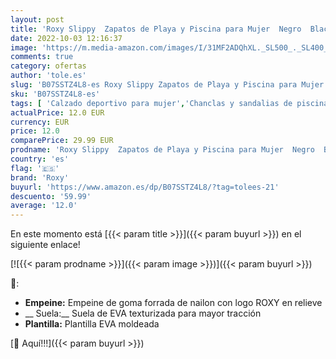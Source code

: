 ```yaml
---
layout: post
title: 'Roxy Slippy  Zapatos de Playa y Piscina para Mujer  Negro  Black FG BFG   36 EU'
date: 2022-10-03 12:16:37
image: 'https://m.media-amazon.com/images/I/31MF2ADQhXL._SL500_._SL400_.jpg'
comments: true
category: ofertas
author: 'tole.es'
slug: 'B07SSTZ4L8-es Roxy Slippy Zapatos de Playa y Piscina para Mujer Negro...'
sku: 'B07SSTZ4L8-es'
tags: [ 'Calzado deportivo para mujer','Chanclas y sandalias de piscina para mujer','Zapatillas y calzado deportivo para mujer','Zapatos','Zapatos para mujer','Zapatos y complementos','roxy','zapatos','🇪🇸', ]
actualPrice: 12.0 EUR
currency: EUR
price: 12.0
comparePrice: 29.99 EUR
prodname: 'Roxy Slippy  Zapatos de Playa y Piscina para Mujer  Negro  Black FG BFG   36 EU'
country: 'es'
flag: '🇪🇸'
brand: 'Roxy'
buyurl: 'https://www.amazon.es/dp/B07SSTZ4L8/?tag=tolees-21'
descuento: '59.99'
average: '12.0'
---
```


En este momento está [{{< param title >}}]({{< param buyurl >}}) en el siguiente enlace!

[![{{< param prodname >}}]({{< param image >}})]({{< param buyurl >}})

🔎:

- __Empeine:__ Empeine de goma forrada de nailon con logo ROXY en relieve
- __ Suela:__ Suela de EVA texturizada para mayor tracción
- __Plantilla:__ Plantilla EVA moldeada

[🛒 Aquí!!!]({{< param buyurl >}})
